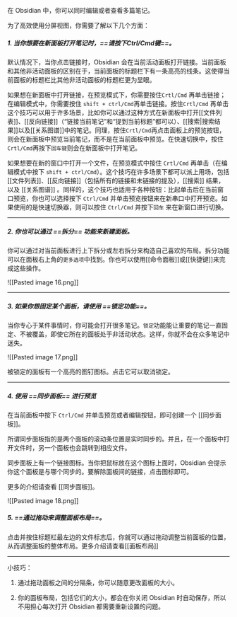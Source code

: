 在 Obsidian 中，你可以同时编辑或者查看多篇笔记。

为了高效使用分屏视图，你需要了解以下几个方面：

##### 1. 当你想要在新面板打开笔记时，==请按下Ctrl/Cmd键==。

默认情况下，当你点击链接时，Obsidian 会在当前活动面板打开链接。当前面板和其他非活动面板的区别在于，当前面板的标题栏下有一条高亮的线条。这使得当前面板的标题栏比其他非活动面板的标题栏更为显眼。

如果想在新面板中打开链接，在预览模式下，你需要按住`Crtl/Cmd` 再单击链接；在编辑模式中，你需要按住 `shift + ctrl/Cmd`再单击链接。按住`Crtl/Cmd` 再单击这个技巧可以用于许多场景，比如你可以通过这种方式在新面板中打开[[文件列表]]、[[反向链接]]（“链接当前笔记”和“提到当前标题”都可以）、[[搜索|搜索结果]]以及[[关系图谱]]中的笔记。同理，按住`Crtl/Cmd`再点击面板上的预览按钮，则会在新面板中预览当前笔记，而不是在当前面板中预览。在快速切换中，按住`Crtl/Cmd`再按下`回车键`则会在新面板中打开笔记。


如果想要在新的窗口中打开一个文件，在预览模式中按住 `Crtl/Cmd` 再单击（在编辑模式中按下 `shift + ctrl/Cmd`）。这个技巧在许多场景下都可以派上用场，包括 [[文件列表]]、[[反向链接]]（包括所有的链接和未链接的提及），[[搜索]] 结果，以及 [[关系图谱]] 。同样的，这个技巧也适用于各种按钮：比起单击后在当前窗口预览，你也可以选择按下 `Ctrl/Cmd` 并单击预览按钮来在新串口中打开预览。如果使用的是快速切换器，则可以按住 `Ctrl/Cmd` 并按下`回车` 来在新窗口进行切换。

---

##### 2. 你也可以通过 ==拆分== 功能来新建面板。

你可以通过对当前面板进行上下拆分或左右拆分来构造自己喜欢的布局。拆分功能可以在面板右上角的`更多选项`中找到。你也可以使用[[命令面板]]或[[快捷键]]来完成这些操作。

![[Pasted image 16.png]]

---

##### 3. 如果你想固定某个面板，请使用 ==锁定功能==。

当你专心于某件事情时，你可能会打开很多笔记。`锁定`功能能让重要的笔记一直固定、不被覆盖，即使它所在的面板处于非活动状态。这样，你就不会在众多笔记中迷失。

![[Pasted image 17.png]]

被锁定的面板有一个高亮的图钉图标。点击它可以取消锁定。

---

##### 4. 使用 ==同步面板== 进行预览

在当前面板中按下  `Ctrl/Cmd` 并单击预览或者编辑按钮，即可创建一个 [[同步面板]]。

所谓同步面板指的是两个面板的滚动条位置是实时同步的。并且，在一个面板中打开文件时，另一个面板也会跳转到相应文件。

同步面板上有一个链接图标。当你把鼠标放在这个图标上面时，Obsidian 会提示你这个面板是与哪个同步的。要解除面板间的链接，点击图标即可。

更多的介绍请查看 [[同步面板]]。

![[Pasted image 18.png]]

##### 5. ==通过拖动来调整面板布局==。

点击并按住标题栏最左边的文件标志后，你就可以通过拖动调整当前面板的位置，从而调整面板的整体布局。更多介绍请查看[[面板布局]]

---

小技巧：

1. 通过拖动面板之间的分隔条，你可以随意更改面板的大小。

2. 你的面板布局，包括它们的大小，都会在你关闭 Obsidian 时自动保存，所以不用担心每次打开 Obsidian 都需要重新设置的问题。

